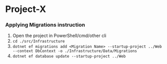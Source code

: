 Project-X
============
### Applying Migrations instruction
  1. Open the project in PowerShell/cmd/other cli
  2. ` cd ./src/Infrastructure `
  3. ` dotnet ef migrations add <Migration Name> --startup-project ../Web --context DbContext -o ./Infrastructure/Data/Migrations `
  4. ` dotnet ef database update --startup-project ../Web `
